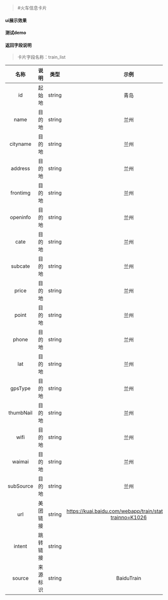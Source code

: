 >#火车信息卡片

#### ui展示效果
#### 测试demo
#### 返回字段说明

>卡片字段名称：train_list

|名称|说明|类型|示例|
|:---:|:---:|:----:|:---:|
|id|起始地|string|青岛|
|name|目的地|string|兰州|
|cityname|目的地|string|兰州|
|address|目的地|string|兰州|
|frontimg|目的地|string|兰州|
|openinfo|目的地|string|兰州|
|cate|目的地|string|兰州|
|subcate|目的地|string|兰州|
|price|目的地|string|兰州|
|point|目的地|string|兰州|
|phone|目的地|string|兰州|
|lat|目的地|string|兰州|
|gpsType|目的地|string|兰州|
|thumbNail|目的地|string|兰州|
|wifi|目的地|string|兰州|
|waimai|目的地|string|兰州|
|subSource|目的地|string|兰州|
|url|美团链接|string|https://kuai.baidu.com/webapp/train/stationlist.html?trainno=K1026|
|intent|跳转链接|string||
|source|来源标识|string|BaiduTrain|














